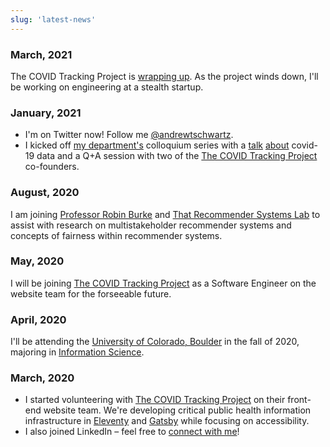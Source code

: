 ```yaml
---
slug: 'latest-news'
---
```


### March, 2021
The COVID Tracking Project is [wrapping up](https://covidtracking.com/analysis-updates/covid-tracking-project-end-march-7).
As the project winds down, I'll be working on engineering at a stealth startup.


### January, 2021
* I'm on Twitter now! Follow me [@andrewtschwartz](https://twitter.com/andrewtschwartz).
* I kicked off [my department's](https://www.colorado.edu/cmci/infoscience) colloquium
series with a [talk](https://twitter.com/neurdy/status/1352074959800197120)
[about](https://twitter.com/palen/status/1352010423663431681) covid-19 data and a Q+A
session with two of the [The COVID Tracking Project](https://covidtracking.com/) co-founders.

### August, 2020
I am joining [Professor Robin Burke](https://www.colorado.edu/cmci/people/college-leadership/robin-burke)
and [That Recommender Systems Lab](http://www.that-recsys-lab.net/) to assist
with research on multistakeholder recommender systems and concepts of fairness
within recommender systems.

### May, 2020

I will be joining [The COVID Tracking Project](https://covidtracking.com/) as a Software
Engineer on the website team for the forseeable future.

### April, 2020

I'll be attending the [University of Colorado, Boulder](https://www.colorado.edu/)
in the fall of 2020, majoring in [Information Science](https://www.colorado.edu/cmci/infoscience).

### March, 2020

- I started volunteering with [The COVID Tracking Project](https://covidtracking.com/)
on their front-end website team. We're developing critical public health
information infrastructure in [Eleventy](https://www.11ty.dev/) and
[Gatsby](https://www.gatsbyjs.org) while focusing on accessibility.
- I also joined LinkedIn – feel free to
[connect with me](https://www.linkedin.com/in/andrewtschwartz/)!

